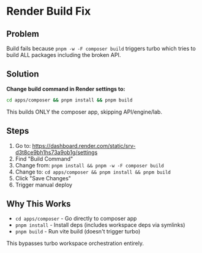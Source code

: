 # Render Build Fix

## Problem

Build fails because `pnpm -w -F composer build` triggers turbo which tries to build ALL packages including the broken API.

## Solution

**Change build command in Render settings to:**

```bash
cd apps/composer && pnpm install && pnpm build
```

This builds ONLY the composer app, skipping API/engine/lab.

## Steps

1. Go to: https://dashboard.render.com/static/srv-d3t8ce9bh1hs73a9ob1g/settings
2. Find "Build Command"
3. Change from: `pnpm install && pnpm -w -F composer build`
4. Change to: `cd apps/composer && pnpm install && pnpm build`
5. Click "Save Changes"
6. Trigger manual deploy

## Why This Works

- `cd apps/composer` - Go directly to composer app
- `pnpm install` - Install deps (includes workspace deps via symlinks)
- `pnpm build` - Run vite build (doesn't trigger turbo)

This bypasses turbo workspace orchestration entirely.
